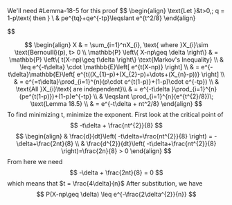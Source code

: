 We'll need #Lemma-18-5 for this proof
$$
\begin{align}
	\text{Let }&t>0,\; q = 1-p\text{ then } \\
	& pe^{tq}+qe^{-tp}\leqslant e^{t^2/8}
\end{align}

$$


$$
\begin{align}
	 X & = \sum_{i=1}^nX_{i}, \text{ where }X_{i}\sim \text{Bernoulli}(p), t> 0 \\
	\mathbb{P} \left\{ X-np\geq \delta \right\} & =  \mathbb{P} \left\{ t(X-np)\geq t\delta \right\} \text{Markov's Inequality} \\
	& \leq e^{-t\delta} \cdot \mathbb{E}\left[ e^{t(X-np)} \right]  \\
	& = e^{-t\delta}\mathbb{E}\left[ e^{t((X_{1}-p)+(X_{2}-p)+\dots+(X_{n}-p))} \right]  \\
	& = e^{=t\delta}\prod_{i=1}^{n}(p\cdot e^{t(1-p)}+(1-p)\cdot e^{-tp})  \\
 & \text{All }X_{i}\text{ are independent}\\
	& = e^{-t\delta }\prod_{i=1}^{n}(pe^{t(1-p)})+(1-p)e^{-tp} \\
	& \leqslant \prod_{i=1}^{n}(e^{t^{2}/8})\; \text{Lemma 18.5} \\
	& = e^{-t\delta + nt^2/8}
\end{align}
$$
To find minimizing t, minimize the exponent.
First look at the critical point of 
$$
-t\delta + \frac{nt^{2}}{8}
$$
$$
\begin{align}
	& \frac{d}{dt}\left( -t\delta+\frac{nt^{2}}{8} \right) = -\delta+\frac{2nt}{8} \\
	& \frac{d^{2}}{dt}\left( -t\delta+\frac{nt^{2}}{8} \right)=\frac{2n}{8} > 0
\end{align}
$$
From here we need
$$
-\delta + \frac{2nt}{8} = 0
$$
which means that $t = \frac{4\delta}{n}$
After substitution, we have $$
P(X-np\geq \delta) \leq e^{-\frac{2\delta^{2}}{n}}
$$